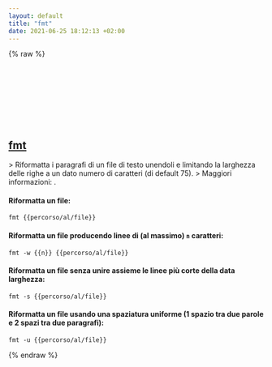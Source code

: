 ```yaml
---
layout: default
title: "fmt"
date: 2021-06-25 18:12:13 +02:00
---
```

{% raw %}
<h2 id="fmt">
  <a href="/it/common/fmt.html">fmt</a> <a href="#fmt"><svg class="icon">
    <use href="/assets/images/unicode_sprite.svg#link" />
  </svg></a>
</h2>
> Riformatta i paragrafi di un file di testo unendoli e limitando la larghezza delle righe a un dato numero di caratteri (di default 75).
> Maggiori informazioni: <https://www.gnu.org/software/coreutils/fmt>.

#### Riformatta un file:
```shell
fmt {{percorso/al/file}}
```
#### Riformatta un file producendo linee di (al massimo) `n` caratteri:
```shell
fmt -w {{n}} {{percorso/al/file}}
```
#### Riformatta un file senza unire assieme le linee più corte della data larghezza:
```shell
fmt -s {{percorso/al/file}}
```
#### Riformatta un file usando una spaziatura uniforme (1 spazio tra due parole e 2 spazi tra due paragrafi):
```shell
fmt -u {{percorso/al/file}}
```
{% endraw %}